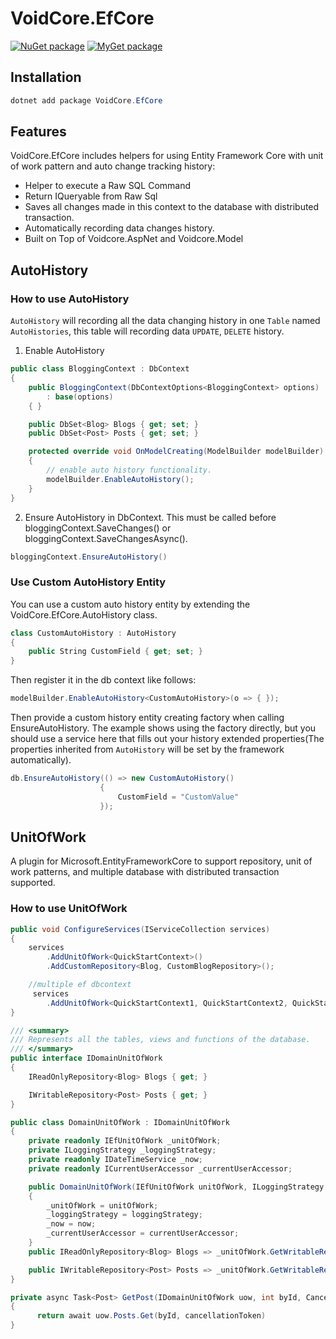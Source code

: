 # VoidCore.EfCore

[![NuGet package](https://img.shields.io/nuget/v/VoidCore.EfCore.svg?style=flat-square)](https://www.nuget.org/packages/VoidCore.EfCore/)
[![MyGet package](https://img.shields.io/myget/voidcoredev/vpre/VoidCore.EfCore.svg?label=myget&style=flat-square)](https://www.myget.org/feed/voidcoredev/package/nuget/VoidCore.EfCore)

## Installation

```powerShell
dotnet add package VoidCore.EfCore
```

## Features

VoidCore.EfCore includes helpers for using Entity Framework Core with unit of work pattern and auto change tracking history:

* Helper to execute a Raw SQL Command 
* Return IQueryable from Raw Sql
* Saves all changes made in this context to the database with distributed transaction.
* Automatically recording data changes history.
* Built on Top of Voidcore.AspNet and Voidcore.Model

## AutoHistory
### How to use AutoHistory

`AutoHistory` will recording all the data changing history in one `Table` named `AutoHistories`, this table will recording data
`UPDATE`, `DELETE` history.

1. Enable AutoHistory

```csharp
public class BloggingContext : DbContext
{
    public BloggingContext(DbContextOptions<BloggingContext> options)
        : base(options)
    { }

    public DbSet<Blog> Blogs { get; set; }
    public DbSet<Post> Posts { get; set; }

    protected override void OnModelCreating(ModelBuilder modelBuilder)
    {
        // enable auto history functionality.
        modelBuilder.EnableAutoHistory();
    }
}
```

2. Ensure AutoHistory in DbContext. This must be called before bloggingContext.SaveChanges() or bloggingContext.SaveChangesAsync().

```csharp
bloggingContext.EnsureAutoHistory()
```

### Use Custom AutoHistory Entity
You can use a custom auto history entity by extending the VoidCore.EfCore.AutoHistory class.

```csharp
class CustomAutoHistory : AutoHistory
{
    public String CustomField { get; set; }
}
```

Then register it in the db context like follows:
```csharp
modelBuilder.EnableAutoHistory<CustomAutoHistory>(o => { });
```

Then provide a custom history entity creating factory when calling EnsureAutoHistory. The example shows using the
factory directly, but you should use a service here that fills out your history extended properties(The properties inherited from `AutoHistory` will be set by the framework automatically).
```csharp
db.EnsureAutoHistory(() => new CustomAutoHistory()
                    {
                        CustomField = "CustomValue"
                    });
```

## UnitOfWork
A plugin for Microsoft.EntityFrameworkCore to support repository, unit of work patterns, and multiple database with distributed transaction supported.

### How to use UnitOfWork

```csharp
public void ConfigureServices(IServiceCollection services)
{
    services
        .AddUnitOfWork<QuickStartContext>()
        .AddCustomRepository<Blog, CustomBlogRepository>();

    //multiple ef dbcontext
     services
        .AddUnitOfWork<QuickStartContext1, QuickStartContext2, QuickStartContext3>();
}

/// <summary>
/// Represents all the tables, views and functions of the database.
/// </summary>
public interface IDomainUnitOfWork 
{
    IReadOnlyRepository<Blog> Blogs { get; }

    IWritableRepository<Post> Posts { get; }
}

public class DomainUnitOfWork : IDomainUnitOfWork
{
    private readonly IEfUnitOfWork _unitOfWork;
    private ILoggingStrategy _loggingStrategy;
    private readonly IDateTimeService _now;
    private readonly ICurrentUserAccessor _currentUserAccessor;

    public DomainUnitOfWork(IEfUnitOfWork unitOfWork, ILoggingStrategy loggingStrategy, IDateTimeService now, ICurrentUserAccessor currentUserAccessor)
    {
        _unitOfWork = unitOfWork;
        _loggingStrategy = loggingStrategy;
        _now = now;
        _currentUserAccessor = currentUserAccessor;
    }
    public IReadOnlyRepository<Blog> Blogs => _unitOfWork.GetWritableRepository<Blog>(loggingStrategy: _loggingStrategy);

    public IWritableRepository<Post> Posts => _unitOfWork.GetWritableRepository<Post>(loggingStrategy: _loggingStrategy).AddSoftDeletability(_now,_currentUserAccessor).AddAuditability(_now, _currentUserAccessor);
}

private async Task<Post> GetPost(IDomainUnitOfWork uow, int byId, CancellationToken cancellationToken = default) 
{
      return await uow.Posts.Get(byId, cancellationToken)
}
```

